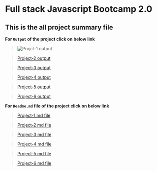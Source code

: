 # Full stack Javascript Bootcamp 2.0

## This is the all project summary file


**For `Output` of the project click on below link**

>![Projct-1 output](./Project%20Css-1/output.png)

>[Project-2 output](./Project%20css-2/output.png)

>[Project-3 output](./Project-3_2/output.png)

>[Project-4 output](./Project%204/output.png)

>[Project-5 output](./Project%205/output.png)

>[Project-6 output](./Project%206/output.png)


**For `Readme.md` file of the project click on below link**

>[Project-1 md file](./Project%20Css-1/readme.md)

>[Project-2 md file](./Project%20css-2/readme.md)

>[Project-3 md file](./Project-3_2/readme.md)

>[Project-4 md file](./Project%204/readme.md)

>[Project-5 md file](./Project%205/readme.md)

>[Project-6 md file](./Project%206/readme.md)